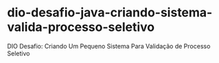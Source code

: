 # dio-desafio-java-criando-sistema-valida-processo-seletivo
 DIO Desafio: Criando Um Pequeno Sistema Para Validação de Processo Seletivo
